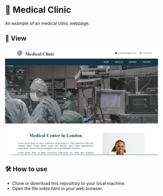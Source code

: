 # 🏥 Medical Clinic
An example of an medical clinic webpage.

## 🔎 View 
![image](./img/readme-img.png)

## 🛠️ How to use
* Clone or download this repository to your local machine.
* Open the file index.html in your web browser.